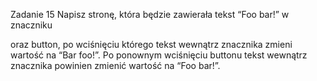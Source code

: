 Zadanie 15
Napisz stronę, która będzie zawierała tekst “Foo bar!” 
w znaczniku <p> oraz button, po wciśnięciu którego  tekst wewnątrz znacznika zmieni wartość na “Bar foo!”.
Po ponownym wciśnięciu buttonu tekst wewnątrz znacznika powinien zmienić wartość na “Foo bar!”.
